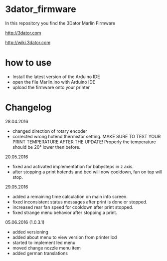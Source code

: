 # 3dator_firmware
In this repository you find the 3Dator Marlin Firmware

http://3dator.com

http://wiki.3dator.com

# how to use
* Install the latest version of the Arduino IDE
* open the file Marlin.ino with Arduino IDE
* upload the firmware onto your printer


# Changelog

28.04.2016
* changed direction of rotary encoder
* corrected wrong hotend thermistor setting. MAKE SURE TO TEST YOUR PRINT TEMPERATURE AFTER THE UPDATE! Properly the temperature should be 20° lower then before.

20.05.2016
* fixed and activated implementation for babysteps in z axis.
* after stopping a print hotends and bed will now cooldown, fan on top will stop.

29.05.2016
* added a remaining time calculation on main info screen.
* fixed inconsistent status messages after print is done or stopped.
* increased rear fan speed for cooldown after print stopped.
* fixed strange menu behavior after stopping a print.

05.06.2016 (1.0.3.1)
* added versioning
* added about menu to view version from printer lcd
* started to implement led menu
* moved change nozzle menu item
* added german translations
